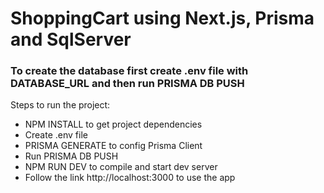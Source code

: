 # ShoppingCart using Next.js, Prisma and SqlServer

### To create the database first create .env file with DATABASE_URL and then run PRISMA DB PUSH

Steps to run the project:
- NPM INSTALL to get project dependencies
- Create .env file
- PRISMA GENERATE to config Prisma Client
- Run PRISMA DB PUSH
- NPM RUN DEV to compile and start dev server
- Follow the link http://localhost:3000 to use the app
